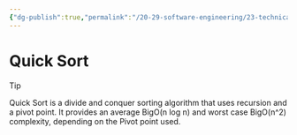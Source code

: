 ```yaml
---
{"dg-publish":true,"permalink":"/20-29-software-engineering/23-technical-fundamentals/23-02-algorithms/quick-sort/","created":"2023-11-09T06:55:15.083-06:00","updated":"2023-12-13T08:47:01.551-06:00"}
---
```


# Quick Sort

>[!Tip]
> Quick Sort is a divide and conquer sorting algorithm that uses recursion and a pivot point. It provides an average BigO(n log n) and worst case BigO(n^2) complexity, depending on the Pivot point used.